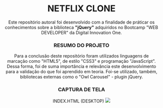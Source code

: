 <h1 align="center">NETFLIX CLONE</h1>
<p align="center">Este repositório autoral foi desenvolvido com a finalidade de práticar os conhecimentos sobre a biblioteca <b>"jQuery"</b> adquiridos no Bootcamp "WEB DEVELOPER" da Digital Innovation One.</p>

<h3 align="center">RESUMO DO PROJETO</h3>
<p align="center">Para a conclusão deste repositório foram utilizados linguagens de marcação como "HTML5", de estilo "CSS3" e programação "JavaScript". Dessa forma, foi de suma importância e relevância este desenvolvimento para a validação do que foi aprendido em teoria. Foi-se utilizado, também, bibliotecas externas como o "Owl Carousel" - plugin jQuery.</p>

<h3 align="center">CAPTURA DE TELA</h3>
<p align="center"> INDEX.HTML (DESKTOP)
<img src="https://github.com/duhoshina/netflix-clone/blob/master/imagens/entrada.png?raw=true">
